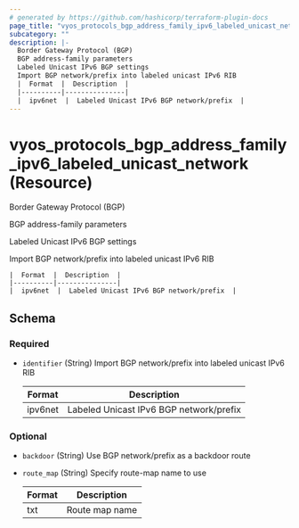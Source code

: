 ```yaml
---
# generated by https://github.com/hashicorp/terraform-plugin-docs
page_title: "vyos_protocols_bgp_address_family_ipv6_labeled_unicast_network Resource - vyos"
subcategory: ""
description: |-
  Border Gateway Protocol (BGP)
  BGP address-family parameters
  Labeled Unicast IPv6 BGP settings
  Import BGP network/prefix into labeled unicast IPv6 RIB
  |  Format  |  Description  |
  |----------|---------------|
  |  ipv6net  |  Labeled Unicast IPv6 BGP network/prefix  |
---
```


# vyos_protocols_bgp_address_family_ipv6_labeled_unicast_network (Resource)

Border Gateway Protocol (BGP)

BGP address-family parameters

Labeled Unicast IPv6 BGP settings

Import BGP network/prefix into labeled unicast IPv6 RIB

    |  Format  |  Description  |
    |----------|---------------|
    |  ipv6net  |  Labeled Unicast IPv6 BGP network/prefix  |



<!-- schema generated by tfplugindocs -->
## Schema

### Required

- `identifier` (String) Import BGP network/prefix into labeled unicast IPv6 RIB

    |  Format  |  Description  |
    |----------|---------------|
    |  ipv6net  |  Labeled Unicast IPv6 BGP network/prefix  |

### Optional

- `backdoor` (String) Use BGP network/prefix as a backdoor route
- `route_map` (String) Specify route-map name to use

    |  Format  |  Description  |
    |----------|---------------|
    |  txt  |  Route map name  |

